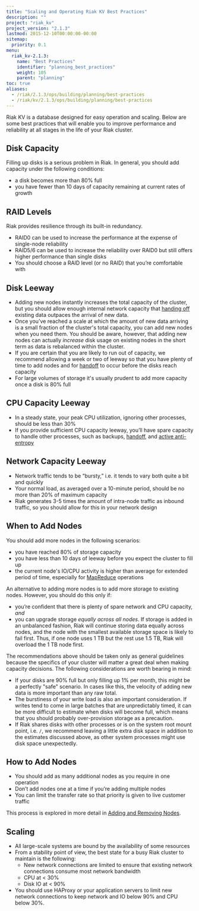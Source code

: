 ```yaml
---
title: "Scaling and Operating Riak KV Best Practices"
description: ""
project: "riak_kv"
project_version: "2.1.3"
lastmod: 2015-12-10T00:00:00-00:00
sitemap:
  priority: 0.1
menu:
  riak_kv-2.1.3:
    name: "Best Practices"
    identifier: "planning_best_practices"
    weight: 105
    parent: "planning"
toc: true
aliases:
  - /riak/2.1.3/ops/building/planning/best-practices
  - /riak/kv/2.1.3/ops/building/planning/best-practices
---
```


[use ref handoff]: {{<baseurl>}}riak/kv/2.1.3/using/reference/handoff
[config mapreduce]: {{<baseurl>}}riak/kv/2.1.3/configuring/mapreduce
[glossary aae]: {{<baseurl>}}riak/kv/2.1.3/learn/glossary/#active-anti-entropy-aae
[cluster ops add remove node]: {{<baseurl>}}riak/kv/2.1.3/using/cluster-operations/adding-removing-nodes

Riak KV is a database designed for easy operation and scaling. Below are some best practices that will enable you to improve performance and reliability at all stages in the life of your Riak cluster.

## Disk Capacity

Filling up disks is a serious problem in Riak. In general, you should
add capacity under the following conditions:

* a disk becomes more than 80% full
* you have fewer than 10 days of capacity remaining at current rates of
  growth

## RAID Levels

Riak provides resilience through its built-in redundancy.

* RAID0 can be used to increase the performance at the expense of
  single-node reliability
* RAID5/6 can be used to increase the reliability over RAID0 but still
  offers higher performance than single disks
* You should choose a RAID level (or no RAID) that you’re comfortable
  with

## Disk Leeway

* Adding new nodes instantly increases the total capacity of the
  cluster, but you should allow enough internal network capacity that
  [handing off][use ref handoff] existing data outpaces the arrival of new
  data.
* Once you’ve reached a scale at which the amount of new data arriving
  is a small fraction of the cluster's total capacity, you can add new
  nodes when you need them. You should be aware, however, that adding
  new nodes can actually _increase_ disk usage on existing nodes in the
  short term as data is rebalanced within the cluster.
* If you are certain that you are likely to run out of capacity, we
  recommend allowing a week or two of leeway so that you have plenty of
  time to add nodes and for [handoff][use ref handoff] to occur before the disks reach
  capacity
* For large volumes of storage it's usually prudent to add more capacity
  once a disk is 80% full

## CPU Capacity Leeway

* In a steady state, your peak CPU utilization, ignoring other
  processes, should be less than 30%
* If you provide sufficient CPU capacity leeway, you’ll have spare
  capacity to handle other processes, such as backups, [handoff][use ref handoff], and [active anti-entropy][glossary aae]

## Network Capacity Leeway

* Network traffic tends to be “bursty,” i.e. it tends to vary both quite
  a bit and quickly
* Your normal load, as averaged over a 10-minute period, should be no
  more than 20% of maximum capacity
* Riak generates 3-5 times the amount of intra-node traffic as inbound
  traffic, so you should allow for this in your network design

## When to Add Nodes

You should add more nodes in the following scenarios:

* you have reached 80% of storage capacity
* you have less than 10 days of leeway before you expect the cluster to
  fill up
* the current node's IO/CPU activity is higher than average for extended
  period of time, especially for [MapReduce][config mapreduce]
  operations

An alternative to adding more nodes is to add more storage to existing
nodes. However, you should do this only if:

* you’re confident that there is plenty of spare network and CPU
  capacity, _and_
* you can upgrade storage _equally across all nodes_. If storage is
  added in an unbalanced fashion, Riak will continue storing data
  equally across nodes, and the node with the smallest available storage
  space is likely to fail first. Thus, if one node uses 1 TB but the
  rest use 1.5 TB, Riak will overload the 1 TB node first.

The recommendations above should be taken only as general guidelines
because the specifics of your cluster will matter a great deal when
making capacity decisions. The following considerations are worth
bearing in mind:

* If your disks are 90% full but only filling up 1% per month, this
  might be a perfectly "safe" scenario. In cases like this, the velocity
  of adding new data is more important than any raw total.
* The burstiness of your write load is also an important consideration.
  If writes tend to come in large batches that are unpredictably timed,
  it can be more difficult to estimate when disks will become full,
  which means that you should probably over-provision storage as a
  precaution.
* If Riak shares disks with other processes or is on the system root
  mount point, i.e. `/`, we recommend leaving a little extra disk space
  in addition to the estimates discussed above, as other system
  processes might use disk space unexpectedly.

## How to Add Nodes

* You should add as many additional nodes as you require in one
  operation
* Don’t add nodes one at a time if you’re adding multiple nodes
* You can limit the transfer rate so that priority is given to live
  customer traffic

This process is explored in more detail in [Adding and Removing Nodes][cluster ops add remove node].

## Scaling

* All large-scale systems are bound by the availability of some
  resources
* From a stability point of view, the best state for a busy Riak cluster
  to maintain is the following:
  * New network connections are limited to ensure that existing network
    connections consume most network bandwidth
  * CPU at < 30%
  * Disk IO at < 90%
* You should use HAProxy or your application servers to limit new
  network connections to keep network and IO below 90% and CPU below
  30%.
